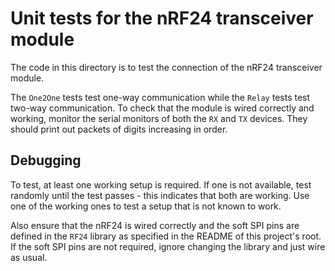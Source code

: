 # Unit tests for the nRF24 transceiver module

The code in this directory is to test the connection of the nRF24 transceiver module.

The `One2One` tests test one-way communication while the `Relay` tests test two-way communication.
To check that the module is wired correctly and working, monitor the serial monitors of both the `RX` and `TX` devices. They should print out packets of digits increasing in order.

## Debugging
To test, at least one working setup is required. If one is not available, test randomly until the test passes - this indicates that both are working. Use one of the working ones to test a setup that is not known to work.

Also ensure that the nRF24 is wired correctly and the soft SPI pins are defined in the `RF24` library as specified in the README of this project's root.
If the soft SPI pins are not required, ignore changing the library and just wire as usual.
